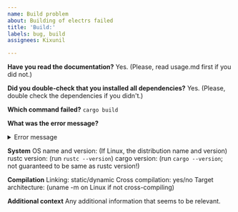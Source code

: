 ```yaml
---
name: Build problem
about: Building of electrs failed
title: 'Build:'
labels: bug, build
assignees: Kixunil

---
```


<!--
        IMPORTANT: IF YOU DON'T FILL THIS TEMPLATE COMPLETELY IT WILL TAKE MORE TIME FOR US TO HELP YOU!
        SOME EXTERNAL ELECTRS GUIDES SUCH AS RASPIBOLT ARE OUTDATED AND DO NOT WORK SO SHOULD NOT BE FOLLOWED!
        Please try with OUR usage instructions first.

       If your build died with SIGKILL, try clearing up some RAM.
       If you have a low-memory device (such as RPi) try cross-compilation first.
-->

**Have you read the documentation?**
Yes. (Please, read usage.md first if you did not.)

**Did you double-check that you installed all dependencies?**
Yes. (Please, double check the dependencies if you didn't.)

**Which command failed?**
`cargo build`

**What was the error message?**

<details>
<summary>Error message</summary>

```
type error message here
```

</details>

**System**
OS name and version: (If Linux, the distribution name and version)
rustc version: (run `rustc --version`)
cargo version: (run `cargo --version`; not guaranteed to be same as rustc version!)

**Compilation**
Linking: static/dynamic
Cross compilation: yes/no
Target architecture: (uname -m on Linux if not cross-compiling)

**Additional context**
Any additional information that seems to be relevant.

